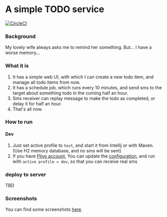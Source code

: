 # A simple TODO service
[![CircleCI](https://circleci.com/gh/zhouhao/simple-todo-service.svg?style=svg)](https://circleci.com/gh/zhouhao/simple-todo-service)
### Background
My lovely wife always asks me to remind her something. But... I have a worse memory...

### What it is
1. It has a simple web UI, with which I can create a new todo item, and manage all todo items from now.
2. It has a schedule job, which runs every 10 minutes, and send sms to the target about something todo in the coming half an hour.
3. Sms receiver can replay message to make the todo as completed, or delay it for half an hour.
4. That's all now.

### How to run
#### Dev
1. Just set active profile to `test`, and start it from Intellij or with Maven. (Use H2 memory database, and no sms will be sent)
2. If you have [Plivo account](https://www.plivo.com/), You can update the [configuration](https://github.com/zhouhao/simple-todo-service/blob/master/src/main/resources/application.properties#L10-L12), and run with `active profile = dev`, so that you can receive real sms

### deploy to server
TBD 

### Screenshots
You can find some screenshots [here](https://github.com/zhouhao/simple-todo-service/tree/master/other).

